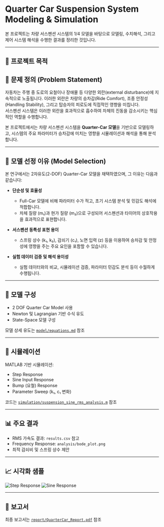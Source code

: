 # Quarter Car Suspension System Modeling & Simulation

본 프로젝트는 차량 서스펜션 시스템의 1/4 모델을 바탕으로 
모델링, 수치해석, 그리고 제어 시스템 해석을 수행한 결과를 정리한 것입니다.

---

## 📌 프로젝트 목적
## 📌 문제 정의 (Problem Statement)

자동차는 주행 중 도로의 요철이나 장애물 등 다양한 외란(external disturbance)에 지속적으로 노출됩니다. 이러한 외란은 차량의 승차감(Ride Comfort), 조종 안정성(Handling Stability), 그리고 탑승자의 피로도에 직접적인 영향을 미칩니다.  
서스펜션 시스템은 이러한 외란을 효과적으로 흡수하여 차체의 진동을 감소시키는 핵심적인 역할을 수행합니다.

본 프로젝트에서는 차량 서스펜션 시스템을 **Quarter-Car 모델**을 기반으로 모델링하고, 시스템의 주요 파라미터가 승차감에 미치는 영향을 시뮬레이션과 해석을 통해 분석합니다.

---

## 📌 모델 선정 이유 (Model Selection)

본 연구에서는 2자유도(2-DOF) Quarter-Car 모델을 채택하였으며, 그 이유는 다음과 같습니다:

- **단순성 및 효율성**  
  - Full-Car 모델에 비해 파라미터 수가 적고, 초기 시스템 분석 및 민감도 해석에 적합합니다.
  - 차체 질량 (m₁)과 현가 질량 (m₂)으로 구성되어 서스펜션과 타이어의 상호작용을 효과적으로 표현합니다.

- **서스펜션 동특성 표현 용이**  
  - 스프링 상수 (k₁, k₂), 감쇠기 (c₁), 노면 입력 (z) 등을 이용하여 승차감 및 안정성에 영향을 주는 주요 요인을 포함할 수 있습니다.

- **실험 데이터 검증 및 해석 용이성**  
  - 실험 데이터와의 비교, 시뮬레이션 검증, 파라미터 민감도 분석 등이 수월하게 수행됩니다. 

---

## 🔧 모델 구성

- 2 DOF Quarter Car Model 사용
- Newton 및 Lagrangian 기반 수식 유도
- State-Space 모델 구성

모델 상세 유도는 [`model/equations.md`](model/equations.md) 참조

---

## 🧪 시뮬레이션

MATLAB 기반 시뮬레이션:

- Step Response
- Sine Input Response
- Bump (요철) Response
- Parameter Sweep (k₁, c₁ 변화)

코드는 [`simulation/suspension_sine_rms_analysis.m`](simulation/suspension_sine_rms_analysis.m) 참조

---

## 📊 주요 결과

- RMS 가속도 결과: `results.csv` 참고
- Frequency Response: `analysis/bode_plot.png`
- 최적 감쇠비 및 스프링 상수 제안

---

## 📈 시각화 샘플

![Step Response](simulation/plots/step_response.png)
![Sine Response](simulation/plots/sine_response_f1Hz.png)

---

## 📄 보고서

최종 보고서는 [`report/QuarterCar_Report.pdf`](report/QuarterCar_Report.pdf) 참조
